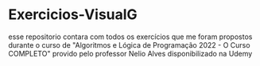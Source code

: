 # Exercicios-VisualG
esse repositorio contara com todos os exercícios que me foram propostos durante o curso de "Algoritmos e Lógica de Programação 2022 - O Curso COMPLETO"
provido pelo professor Nelio Alves disponibilizado na Udemy
